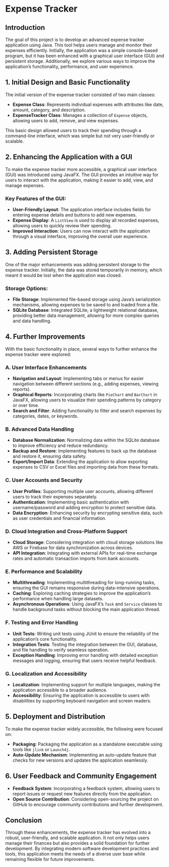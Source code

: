 # **Expense Tracker**

## **Introduction**
The goal of this project is to develop an advanced expense tracker application using Java. This tool helps users manage and monitor their expenses efficiently. Initially, the application was a simple console-based program, but it has been enhanced with a graphical user interface (GUI) and persistent storage. Additionally, we explore various ways to improve the application’s functionality, performance, and user experience.

## **1. Initial Design and Basic Functionality**
The initial version of the expense tracker consisted of two main classes:
- **Expense Class**: Represents individual expenses with attributes like date, amount, category, and description.
- **ExpenseTracker Class**: Manages a collection of `Expense` objects, allowing users to add, remove, and view expenses.

This basic design allowed users to track their spending through a command-line interface, which was simple but not very user-friendly or scalable.

## **2. Enhancing the Application with a GUI**
To make the expense tracker more accessible, a graphical user interface (GUI) was introduced using JavaFX. The GUI provides an intuitive way for users to interact with the application, making it easier to add, view, and manage expenses.

### **Key Features of the GUI:**
- **User-Friendly Layout**: The application interface includes fields for entering expense details and buttons to add new expenses.
- **Expense Display**: A `ListView` is used to display all recorded expenses, allowing users to quickly review their spending.
- **Improved Interaction**: Users can now interact with the application through a visual interface, improving the overall user experience.

## **3. Adding Persistent Storage**
One of the major enhancements was adding persistent storage to the expense tracker. Initially, the data was stored temporarily in memory, which meant it would be lost when the application was closed.

### **Storage Options:**
- **File Storage**: Implemented file-based storage using Java’s serialization mechanisms, allowing expenses to be saved to and loaded from a file.
- **SQLite Database**: Integrated SQLite, a lightweight relational database, providing better data management, allowing for more complex queries and data handling.

## **4. Further Improvements**
With the basic functionality in place, several ways to further enhance the expense tracker were explored:

### **A. User Interface Enhancements**
- **Navigation and Layout**: Implementing tabs or menus for easier navigation between different sections (e.g., adding expenses, viewing reports).
- **Graphical Reports**: Incorporating charts like `PieChart` and `BarChart` in JavaFX, allowing users to visualize their spending patterns by category or over time.
- **Search and Filter**: Adding functionality to filter and search expenses by categories, dates, or keywords.

### **B. Advanced Data Handling**
- **Database Normalization**: Normalizing data within the SQLite database to improve efficiency and reduce redundancy.
- **Backup and Restore**: Implementing features to back up the database and restore it, ensuring data safety.
- **Export/Import Data**: Extending the application to allow exporting expenses to CSV or Excel files and importing data from these formats.

### **C. User Accounts and Security**
- **User Profiles**: Supporting multiple user accounts, allowing different users to track their expenses separately.
- **Authentication**: Implementing basic authentication with username/password and adding encryption to protect sensitive data.
- **Data Encryption**: Enhancing security by encrypting sensitive data, such as user credentials and financial information.

### **D. Cloud Integration and Cross-Platform Support**
- **Cloud Storage**: Considering integration with cloud storage solutions like AWS or Firebase for data synchronization across devices.
- **API Integration**: Integrating with external APIs for real-time exchange rates and automatic transaction imports from bank accounts.

### **E. Performance and Scalability**
- **Multithreading**: Implementing multithreading for long-running tasks, ensuring the GUI remains responsive during data-intensive operations.
- **Caching**: Exploring caching strategies to improve the application’s performance when handling large datasets.
- **Asynchronous Operations**: Using JavaFX’s `Task` and `Service` classes to handle background tasks without blocking the main application thread.

### **F. Testing and Error Handling**
- **Unit Tests**: Writing unit tests using JUnit to ensure the reliability of the application’s core functionality.
- **Integration Tests**: Testing the integration between the GUI, database, and file handling to verify seamless operation.
- **Exception Handling**: Improving error handling with detailed exception messages and logging, ensuring that users receive helpful feedback.

### **G. Localization and Accessibility**
- **Localization**: Implementing support for multiple languages, making the application accessible to a broader audience.
- **Accessibility**: Ensuring the application is accessible to users with disabilities by supporting keyboard navigation and screen readers.

## **5. Deployment and Distribution**
To make the expense tracker widely accessible, the following were focused on:
- **Packaging**: Packaging the application as a standalone executable using tools like `jlink` or `Launch4j`.
- **Auto-Update Mechanism**: Implementing an auto-update feature that checks for new versions and updates the application seamlessly.

## **6. User Feedback and Community Engagement**
- **Feedback System**: Incorporating a feedback system, allowing users to report issues or request new features directly from the application.
- **Open Source Contribution**: Considering open-sourcing the project on GitHub to encourage community contributions and further development.

## **Conclusion**
Through these enhancements, the expense tracker has evolved into a robust, user-friendly, and scalable application. It not only helps users manage their finances but also provides a solid foundation for further development. By integrating modern software development practices and tools, this application meets the needs of a diverse user base while remaining flexible for future improvements.
